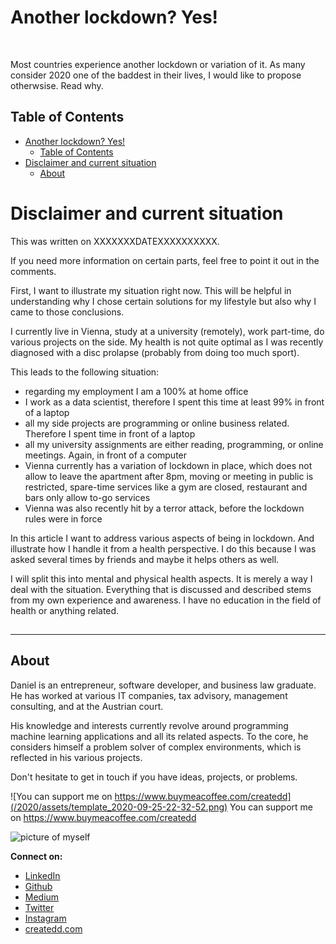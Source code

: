 # Another lockdown? Yes!

![]()

Most countries experience another lockdown or variation of it. As many consider 2020 one of the baddest in their lives, I would like to propose otherwsise. Read why.

## Table of Contents

- [Another lockdown? Yes!](#another-lockdown-yes)
  - [Table of Contents](#table-of-contents)
- [Disclaimer and current situation](#disclaimer-and-current-situation)
  - [About](#about)

# Disclaimer and current situation

This was written on XXXXXXXDATEXXXXXXXXXX.

If you need more information on certain parts, feel free to point it out in the comments.

First, I want to illustrate my situation right now. This will be helpful in understanding why I chose certain solutions for my lifestyle but also why I came to those conclusions.

I currently live in Vienna, study at a university (remotely), work part-time, do various projects on the side. My health is not quite optimal as I was recently diagnosed with a disc prolapse (probably from doing too much sport).

This leads to the following situation:
- regarding my employment I am a 100% at home office
- I work as a data scientist, therefore I spent this time at least 99% in front of a laptop
- all my side projects are programming or online business related. Therefore I spent time in front of a laptop
- all my university assignments are either reading, programming, or online meetings. Again, in front of a computer
- Vienna currently has a variation of lockdown in place, which does not allow to leave the apartment after 8pm, moving or meeting in public is restricted, spare-time services like a gym are closed, restaurant and bars only allow to-go services
- Vienna was also recently hit by a terror attack, before the lockdown rules were in force

In this article I want to address various aspects of being in lockdown. And illustrate how I handle it from a health perspective. I do this because I was asked several times by friends and maybe it helps others as well.

I will split this into mental and physical health aspects. It is merely a way I deal with the situation. Everything that is discussed and described stems from my own experience and awareness. I have no education in the field of health or anything related.


##


---

## About

Daniel is an entrepreneur, software developer, and business law graduate. He has worked at various IT companies, tax advisory, management consulting, and at the Austrian court.

His knowledge and interests currently revolve around programming machine learning applications and all its related aspects. To the core, he considers himself a problem solver of complex environments, which is reflected in his various projects.

Don't hesitate to get in touch if you have ideas, projects, or problems.

![You can support me on https://www.buymeacoffee.com/createdd](/2020/assets/template_2020-09-25-22-32-52.png)
You can support me on https://www.buymeacoffee.com/createdd

![picture of myself](https://avatars2.githubusercontent.com/u/22077628?s=460&v=4)

**Connect on:**
- [LinkedIn](https://www.linkedin.com/in/createdd)
- [Github](https://github.com/Createdd)
- [Medium](https://medium.com/@createdd)
- [Twitter](https://twitter.com/_createdd)
- [Instagram](https://www.instagram.com/create.dd/)
- [createdd.com](https://www.createdd.com/)

<!-- Written by Daniel Deutsch -->